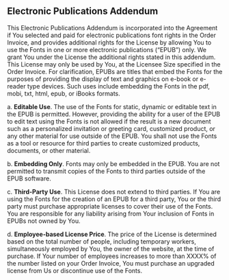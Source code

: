 ## Electronic Publications Addendum

This Electronic Publications Addendum is incorporated into the Agreement if You selected and paid for electronic publications font rights in the Order Invoice, and provides additional rights for the License by allowing You to use the Fonts in one or more electronic publications (“EPUB”) only. We grant You under the License the additional rights stated in this addendum. This License may only be used by You, at the Licensee Size specified in the Order Invoice. For clarification, EPUBs are titles that embed the Fonts for the purposes of providing the display of text and graphics on e-book or e-reader type devices. Such uses include embedding the Fonts in the pdf, mobi, txt, html, epub, or iBooks formats.

a\. **Editable Use**. The use of the Fonts for static, dynamic or editable text in the EPUB is permitted. However, providing the ability for a user of the EPUB to edit text using the Fonts is not allowed if the result is a new document such as a personalized invitation or greeting card, customized product, or any other material for use outside of the EPUB. You shall not use the Fonts as a tool or resource for third parties to create customized products, documents, or other material.

b\. **Embedding Only**. Fonts may only be embedded in the EPUB. You are not permitted to transmit copies of the Fonts to third parties outside of the EPUB software.

c\. **Third-Party Use**. This License does not extend to third parties. If You are using the Fonts for the creation of an EPUB for a third party, You or the third party must purchase appropriate licenses to cover their use of the Fonts. You are responsible for any liability arising from Your inclusion of Fonts in EPUBs not owned by You.

d\. **Employee-based License Price**. The price of the License is determined based on the total number of people, including temporary workers, simultaneously employed by You, the owner of the website, at the time of purchase. If Your number of employees increases to more than XXXX% of the number listed on your Order Invoice, You must purchase an upgraded license from Us or discontinue use of the Fonts.